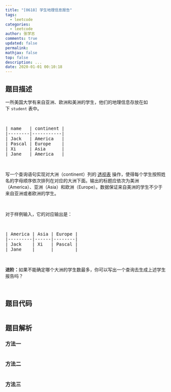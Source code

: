 ```yaml
---
title: "[0618] 学生地理信息报告"
tags:
  - leetcode
categories:
  - leetcode
author: 张学志
comments: true
updated: false
permalink:
mathjax: false
top: false
description: ...
date: 2020-01-01 00:10:18
---
```


## 题目描述

<p>一所美国大学有来自亚洲、欧洲和美洲的学生，他们的地理信息存放在如下&nbsp;<code>student</code> 表中。</p>

<p>&nbsp;</p>

<pre>| name   | continent |
|--------|-----------|
| Jack   | America   |
| Pascal | Europe    |
| Xi     | Asia      |
| Jane   | America   |
</pre>

<p>&nbsp;</p>

<p>写一个查询语句实现对大洲（continent）列的&nbsp;<a href="https://zh.wikipedia.org/wiki/%E9%80%8F%E8%A7%86%E8%A1%A8" target="_blank">透视表</a> 操作，使得每个学生按照姓名的字母顺序依次排列在对应的大洲下面。输出的标题应依次为美洲（America）、亚洲（Asia）和欧洲（Europe）。数据保证来自美洲的学生不少于来自亚洲或者欧洲的学生。</p>

<p>&nbsp;</p>

<p>对于样例输入，它的对应输出是：</p>

<p>&nbsp;</p>

<pre>| America | Asia | Europe |
|---------|------|--------|
| Jack    | Xi   | Pascal |
| Jane    |      |        |
</pre>

<p>&nbsp;</p>

<p><strong>进阶：</strong>如果不能确定哪个大洲的学生数最多，你可以写出一个查询去生成上述学生报告吗？</p>

<p>&nbsp;</p>


## 题目代码

```cpp
```

## 题目解析

### 方法一

```cpp

```

### 方法二

```cpp

```

### 方法三

```cpp

```

